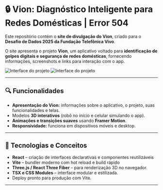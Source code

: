 # 🔒 Vion: Diagnóstico Inteligente para Redes Domésticas | Error 504

Este repositório contém o **site de divulgação do Vion**, criado para o **Desafio de Dados 2025 da Fundação Telefônica Vivo**.

O site apresenta o projeto **Vion**, um aplicativo voltado para **identificação de golpes digitais e segurança de redes domésticas**, fornecendo informações, screenshots e links para interação com o app.


![Interface do projeto](https://github.com/user-attachments/assets/303f2998-a971-4b58-baaa-1843f0658b2a)
![Interface do projeto](https://github.com/user-attachments/assets/8764544f-f184-4406-abd5-c43df1bc3a62)



---

## 🔍 Funcionalidades

- **Apresentação do Vion:** informações sobre o aplicativo, o projeto, suas funcionalidades e telas.
- Modelos **3D interativos** (robô no início e celular simulando o app).
- **Animações e transições suaves** usando **Framer Motion**.
- **Responsividade:** funciona em dispositivos móveis e desktop.

---

## 🧪 Tecnologias e Conceitos

- **React** – criação de interfaces declarativas e componentes reutilizáveis
- **Vite** – bundler moderno com hot reload e build rápido
- **Three.js / React Three Fiber** – para renderização 3D no navegador.
- **TSX e CSS Modules** – interface modular e estilizada.
- Deploy pronto para produção com Vite.

---



